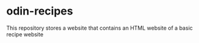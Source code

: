 # odin-recipes
This repository stores a website that contains an HTML website of a basic recipe website
